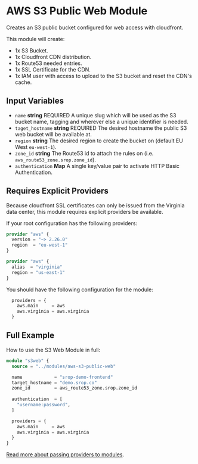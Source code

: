 # AWS S3 Public Web Module

Creates an S3 public bucket configured for web access with cloudfront. 

This module will create:

* 1x S3 Bucket.
* 1x Cloudfront CDN distribution.
* 1x Route53 needed entries.
* 1x SSL Certificate for the CDN.
* 1x IAM user with access to upload to the S3 bucket and reset the CDN's cache.

## Input Variables

* `name` **string** REQUIRED A unique slug which will be used as the S3 bucket name, 
    tagging and wherever else a unique identifier is needed.
* `taget_hostname` **string** REQUIRED The desired hostname the public S3 
    web bucket will be available at.
* `region` **string** The desired region to create the bucket on (default EU West `eu-west-1`).
* `zone_id` **string** The Route53 id to attach the rules on 
    (i.e. `aws_route53_zone.srop.zone_id`).
* `authentication` **Map** A single key/value pair to activate HTTP Basic 
    Authentication.

## Requires Explicit Providers

Because cloudfront SSL certificates can only be issued from the Virginia data
center, this module requires explicit providers be available.

If your root configuration has the following providers:

```terraform
provider "aws" {
  version = "~> 2.26.0"
  region  = "eu-west-1"
}

provider "aws" {
  alias  = "virginia"
  region = "us-east-1"
}
```

You should have the following configuration for the module:

```terraform
  providers = {
    aws.main     = aws
    aws.virginia = aws.virginia
  }
```

## Full Example

How to use the S3 Web Module in full:

```terraform
module "s3web" {
  source = "../modules/aws-s3-public-web"

  name            = "srop-demo-frontend"
  target_hostname = "demo.srop.co"
  zone_id         = aws_route53_zone.srop.zone_id
  
  authentication  = [
    "username:password",
  ]

  providers = {
    aws.main     = aws
    aws.virginia = aws.virginia
  }
}
```

[Read more about passing providers to modules](https://www.terraform.io/docs/configuration/modules.html#passing-providers-explicitly).

